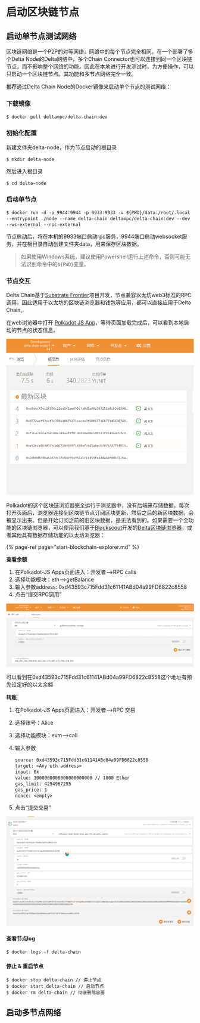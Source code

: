 # 启动区块链节点

## 启动单节点测试网络

区块链网络是一个P2P的对等网络，网络中的每个节点完全相同。在一个部署了多个Delta Node的Delta网络中，多个Chain Connector也可以连接到同一个区块链节点，而不影响整个网络的功能。因此在本地进行开发测试时，为方便操作，可以只启动一个区块链节点。其功能和多节点网络完全一致。

推荐通过Delta Chain Node的Docker镜像来启动单个节点的测试网络：

### 下载镜像

```text
$ docker pull deltampc/delta-chain:dev
```

### 初始化配置

新建文件夹delta-node，作为节点启动的根目录

```text
$ mkdir delta-node
```

然后进入根目录

```text
$ cd delta-node
```

### 启动单节点

```text
$ docker run -d -p 9944:9944 -p 9933:9933 -v ${PWD}/data:/root/.local --entrypoint ./node --name delta-chain deltampc/delta-chain:dev --dev --ws-external --rpc-external
```

节点启动后，将在本机的9933端口启动rpc服务，9944端口启动websocket服务，并在根目录自动创建文件夹data，用来保存区块数据。

> 如果使用Windows系统，建议使用Powershell运行上述命令，否则可能无法识别命令中的`${PWD}`变量。

### 节点交互

Delta Chain基于[Substrate Frontier](https://github.com/paritytech/frontier)项目开发，节点兼容以太坊web3标准的RPC调用，因此适用于以太坊的区块链浏览器和钱包等应用，都可以直接应用于Delta Chain。

在web浏览器中打开 [Polkadot JS App](https://polkadot.js.org/apps/?rpc=ws%3A%2F%2F127.0.0.1%3A9944#/explorer)，等待页面加载完成后，可以看到本地启动的节点的状态信息。

![](../.gitbook/assets/polkadot-js-app.png)

Polkadot的这个区块链浏览器完全运行于浏览器中，没有后端来存储数据。每次打开页面后，浏览器连接到区块链节点订阅区块更新，然后之后的新区块数据，会被显示出来。但是开始订阅之前的旧区块数据，是无法看到的。如果需要一个全功能的区块链浏览器，可以使用我们基于[Blockscout](https://github.com/blockscout/blockscout)开发的[Delta区块链浏览器](https://github.com/delta-mpc/delta-chain-explorer)，或者其他具有数据存储功能的以太坊浏览器：

{% page-ref page="start-blockchain-explorer.md" %}

**查看余额**

1. 在Polkadot-JS Apps页面进入：开发者--&gt;RPC calls
2. 选择功能模块：eth--&gt;getBalance
3. 输入参数address: 0xd43593c715Fdd31c61141ABd04a99FD6822c8558
4. 点击“提交RPC调用”

![](../.gitbook/assets/c6a000b38b07dcf523f32b1422b8c03.png)

可以看到在0xd43593c715Fdd31c61141ABd04a99FD6822c8558这个地址有预先设定好的以太余额

**转账**

1. 在Polkadot-JS Apps页面进入：开发者--&gt;RPC 交易
2. 选择账号：Alice
3. 选择功能模块：evm--&gt;call
4. 输入参数

   ```text
   source: 0xd43593c715Fdd31c61141ABd04a99FD6822c8558
   target: <Any eth address>
   input: 0x
   value: 1000000000000000000000 // 1000 Ether
   gas_limit: 4294967295
   gas_price: 1
   nonce: <empty>
   ```

5. 点击“提交交易”

![](../.gitbook/assets/de775550fb0fa25b4eb390c87681a06.png)

#### 查看节点log

```text
$ docker logs -f delta-chain
```

#### 停止 & 重启节点

```text
$ docker stop delta-chain // 停止节点
$ docker start delta-chain // 启动节点
$ docker rm delta-chain // 彻底删除容器
```

## 启动多节点网络

